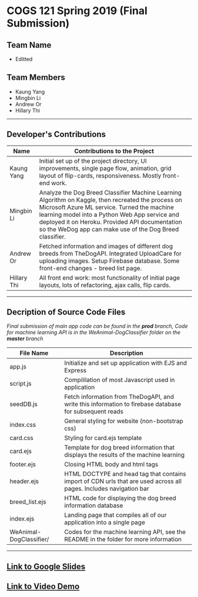 # COGS 121 Spring 2019 (Final Submission)

## Team Name
* Editted

## Team Members
* Kaung Yang
* Mingbin Li 
* Andrew Or
* Hillary Thi 

---
## Developer's Contributions
Name | Contributions to the Project
------------ | -------------
Kaung Yang | Initial set up of the project directory, UI improvements, single page flow, animation, grid layout of flip-cards, responsiveness. Mostly front-end work. 
Mingbin Li | Analyze the Dog Breed Classifier Machine Learning Algorithm on Kaggle, then recreated the process on Microsoft Azure ML service. Turned the machine learning model into a Python Web App service and deployed it on Heroku. Provided API documentation so the WeDog app can make use of the Dog Breed classifier.
Andrew Or | Fetched information and images of different dog breeds from TheDogAPI. Integrated UploadCare for uploading images. Setup Firebase database. Some front-end changes - breed list page.
Hillary Thi | All front end work: most functionality of initial page layouts, lots of refactoring, ajax calls, flip cards.
    
---
## Decription of Source Code Files
*Final submission of main app code can be found in the __prod__ branch, Code for machine learning API is in the WeAnimal-DogClassifier folder on the __master__ branch*

File Name | Description
------------ | -------------
app.js | Initialize and set up application with EJS and Express
script.js | Compililation of most Javascript used in application
seedDB.js | Fetch information from TheDogAPI, and write this information to firebase database for subsequent reads
index.css | General styling for website (non-bootstrap css)
card.css | Styling for card.ejs template
card.ejs | Template for dog breed information that displays the results of the machine learning
footer.ejs | Closing HTML body and html tags
header.ejs | HTML DOCTYPE and head tag that contains import of CDN urls that are used across all pages. Includes navigation bar
breed_list.ejs | HTML code for displaying the dog breed information database
index.ejs | Landing page that compiles all of our application into a single page
WeAnimal-DogClassifier/ | Codes for the machine learning API, see the README in the folder for more information

---

## [Link to Google Slides](https://docs.google.com/presentation/d/18Z8m6mijxqJ-MYc0MNGLrlbZm5V7n-RQ7_JXSV23SIg/)

## [Link to Video Demo](https://www.youtube.com/watch?v=WGZzsQK0Qqc)
